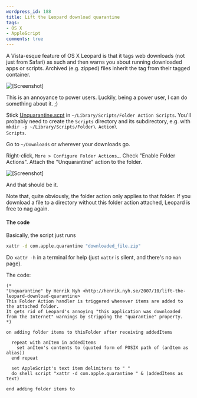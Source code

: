 ```yaml
---
wordpress_id: 188
title: Lift the Leopard download quarantine
tags:
- OS X
- AppleScript
comments: true
---
```

A Vista-esque feature of OS X Leopard is that it tags web downloads (not just from Safari) as such and then warns you about running downloaded apps or scripts. Archived (e.g. zipped) files inherit the tag from their tagged container.

<p class="center"><img src="http://henrik.nyh.se/uploads/unquarantine.png" alt="[Screenshot]" /></p>

This is an annoyance to power users. Luckily, being a power user, I can do something about it. ;)

<!--more-->

Stick <a href="http://henrik.nyh.se/uploads/Unquarantine.scpt">Unquarantine.scpt</a> in <code>~/Library/Scripts/Folder Action Scripts</code>. You'll probably need to create the <code>Scripts</code> directory and its subdirectory, e.g. with <code>mkdir -p ~/Library/Scripts/Folder\ Action\ Scripts</code>.

Go to <code>~/Downloads</code> or wherever your downloads go.

Right-click, <code>More &gt; Configure Folder Actions…</code>. Check "Enable Folder Actions". Attach the "Unquarantine" action to the folder.

<p class="center"><img src="http://henrik.nyh.se/uploads/unquarantine-select.png" alt="[Screenshot]" /></p>

And that should be it.

Note that, quite obviously, the folder action only applies to that folder. If you download a file to a directory without this folder action attached, Leopard is free to nag again.

<h4>The code</h4>

Basically, the script just runs

``` bash
xattr -d com.apple.quarantine "downloaded_file.zip"
```
Do <code>xattr -h</code> in a terminal for help (just <code>xattr</code> is silent, and there's no <code>man</code> page).

The code:

``` applescript
(*
"Unquarantine" by Henrik Nyh <http://henrik.nyh.se/2007/10/lift-the-leopard-download-quarantine>
This Folder Action handler is triggered whenever items are added to the attached folder.
It gets rid of Leopard's annoying "this application was downloaded from the Internet" warnings by stripping the "quarantine" property.
*)

on adding folder items to thisFolder after receiving addedItems

  repeat with anItem in addedItems
    set anItem's contents to (quoted form of POSIX path of (anItem as alias))
  end repeat

  set AppleScript's text item delimiters to " "
  do shell script "xattr -d com.apple.quarantine " & (addedItems as text)

end adding folder items to

```
